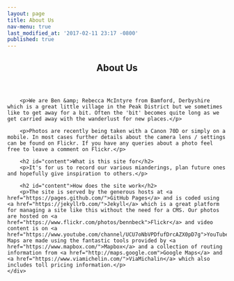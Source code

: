 ```yaml
---
layout: page
title: About Us
nav-menu: true
last_modified_at: '2017-02-11 23:17 -0800'
published: true
---
```


<!-- Main -->
<div id="main" class="alt">

<!-- One -->
<section id="one">
	<div class="inner">
		<header class="major">
			<h1>About Us</h1>
		</header>

		<p>We are Ben &amp; Rebecca McIntyre from Bamford, Derbyshire which is a great little village in the Peak District but we sometimes like to get away for a bit. Often the 'bit' becomes quite long as we get carried away with the wanderlust for new places.</p>

		<p>Photos are recently being taken with a Canon 70D or simply on a mobile. In most cases further details about the camera lens / settings can be found on Flickr. If you have any queries about a photo feel free to leave a comment on Flickr.</p>

		<h2 id="content">What is this site for</h2>
		<p>It's for us to record our various mianderings, plan future ones and hopefully give inspiration to others.</p>

		<h2 id="content">How does the site work</h2>
		<p>The site is served by the generous hosts at <a href="https://pages.github.com/">GitHub Pages</a> and is coded using <a href="https://jekyllrb.com/">Jekyll</a> which is a great platform for managing a site like this without the need for a CMS. Our photos are hosted on <a href="https://www.flickr.com/photos/bennbeck">Flickr</a> and video content is on <a href="https://www.youtube.com/channel/UCU7oNbVPDfufDrcAZX0pD7g">YouTube</a>. Maps are made using the fantastic tools provided by <a href="https://www.mapbox.com/">Mapbox</a> and a collection of routing information from <a href="http://maps.google.com">Google Maps</a> and <a href="https://www.viamichelin.com/">ViaMichalin</a> which also includes toll pricing information.</p>
	</div>

</section>

</div>
